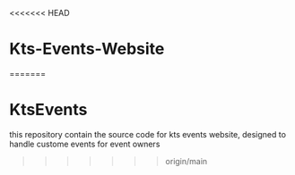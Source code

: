 <<<<<<< HEAD
# Kts-Events-Website

=======
# KtsEvents
this repository contain the source code for kts events website, designed to handle custome events for event owners
>>>>>>> origin/main
